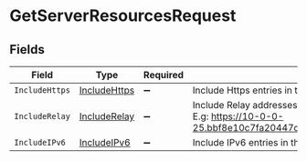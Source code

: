 # GetServerResourcesRequest


## Fields

| Field                                                                                                              | Type                                                                                                               | Required                                                                                                           | Description                                                                                                        | Example                                                                                                            |
| ------------------------------------------------------------------------------------------------------------------ | ------------------------------------------------------------------------------------------------------------------ | ------------------------------------------------------------------------------------------------------------------ | ------------------------------------------------------------------------------------------------------------------ | ------------------------------------------------------------------------------------------------------------------ |
| `IncludeHttps`                                                                                                     | [IncludeHttps](../../Models/Requests/IncludeHttps.md)                                                              | :heavy_minus_sign:                                                                                                 | Include Https entries in the results                                                                               | 1                                                                                                                  |
| `IncludeRelay`                                                                                                     | [IncludeRelay](../../Models/Requests/IncludeRelay.md)                                                              | :heavy_minus_sign:                                                                                                 | Include Relay addresses in the results <br/>E.g: https://10-0-0-25.bbf8e10c7fa20447cacee74cd9914cde.plex.direct:32400<br/> | 1                                                                                                                  |
| `IncludeIPv6`                                                                                                      | [IncludeIPv6](../../Models/Requests/IncludeIPv6.md)                                                                | :heavy_minus_sign:                                                                                                 | Include IPv6 entries in the results                                                                                | 1                                                                                                                  |